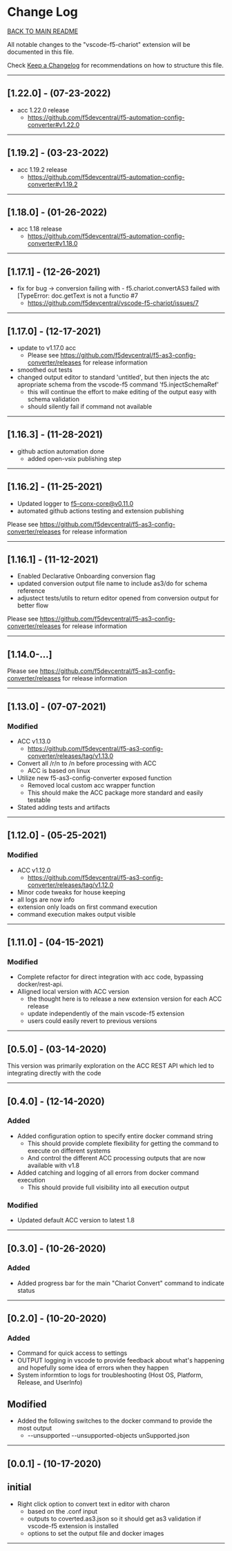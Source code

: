 # Change Log

[BACK TO MAIN README](README.md)

All notable changes to the "vscode-f5-chariot" extension will be documented in this file.

Check [Keep a Changelog](http://keepachangelog.com/) for recommendations on how to structure this file.

---

## [1.22.0] - (07-23-2022)

- acc 1.22.0 release
  - <https://github.com/f5devcentral/f5-automation-config-converter#v1.22.0>

---

## [1.19.2] - (03-23-2022)

- acc 1.19.2 release
  - <https://github.com/f5devcentral/f5-automation-config-converter#v1.19.2>

---

## [1.18.0] - (01-26-2022)

- acc 1.18 release
  - <https://github.com/f5devcentral/f5-automation-config-converter#v1.18.0>

---

## [1.17.1] - (12-26-2021)

- fix for bug -> conversion failing with - f5.chariot.convertAS3 failed with [TypeError: doc.getText is not a functio #7
  - <https://github.com/f5devcentral/vscode-f5-chariot/issues/7>

---

## [1.17.0] - (12-17-2021)

- update to v1.17.0 acc
  - Please see <https://github.com/f5devcentral/f5-as3-config-converter/releases> for release information
- smoothed out tests
- changed output editor to standard 'untitled', but then injects the atc apropriate schema from the vscode-f5 command 'f5.injectSchemaRef'
  - this will continue the effort to make editing of the output easy with schema validation
  - should silently fail if command not available

---

## [1.16.3] - (11-28-2021)

- github action automation done
  - added open-vsix publishing step

---

## [1.16.2] - (11-25-2021)

- Updated logger to f5-conx-core@v0.11.0
- automated github actions testing and extension publishing

Please see <https://github.com/f5devcentral/f5-as3-config-converter/releases> for release information

---

## [1.16.1] - (11-12-2021)

- Enabled Declarative Onboarding conversion flag
- updated conversion output file name to include as3/do for schema reference
- adjustect tests/utils to return editor opened from conversion output for better flow

Please see <https://github.com/f5devcentral/f5-as3-config-converter/releases> for release information

---

## [1.14.0-...]

Please see <https://github.com/f5devcentral/f5-as3-config-converter/releases> for release information

---

## [1.13.0] - (07-07-2021)

### Modified

- ACC v1.13.0
  - <https://github.com/f5devcentral/f5-as3-config-converter/releases/tag/v1.13.0>
- Convert all /r/n to /n before processing with ACC
  - ACC is based on linux
- Utilize new f5-as3-config-converter exposed function
  - Removed local custom acc wrapper function
  - This should make the ACC package more standard and easily testable
- Stated adding tests and artifacts

---

## [1.12.0] - (05-25-2021)

### Modified

- ACC v1.12.0
  - <https://github.com/f5devcentral/f5-as3-config-converter/releases/tag/v1.12.0>
- Minor code tweaks for house keeping
- all logs are now info
- extension only loads on first command execution
- command execution makes output visible

---

## [1.11.0] - (04-15-2021)

### Modified

- Complete refactor for direct integration with acc code, bypassing docker/rest-api.
- Alligned local version with ACC version
  - the thought here is to release a new extension version for each ACC release
  - update independently of the main vscode-f5 extension
  - users could easily revert to previous versions

---

## [0.5.0] - (03-14-2020)

This version was primarily exploration on the ACC REST API which led to integrating directly with the code

---

## [0.4.0] - (12-14-2020)

### Added

- Added configuration option to specify entire docker command string
  - This should provide complete flexibility for getting the command to execute on different systems
  - And control the different ACC processing outputs that are now available with v1.8
- Added catching and logging of all errors from docker command execution
  - This should provide full visibility into all execution output

### Modified

- Updated default ACC version to latest 1.8

---

## [0.3.0] - (10-26-2020)

### Added

- Added progress bar for the main "Chariot Convert" command to indicate status

---

## [0.2.0] - (10-20-2020)

### Added

- Command for quick access to settings
- OUTPUT logging in vscode to provide feedback about what's happening and hopefully some idea of errors when they happen
- System informtion to logs for troubleshooting (Host OS, Platform, Release, and UserInfo)

## Modified

- Added the following switches to the docker command to provide the most output
  - --unsupported --unsupported-objects unSupported.json

---

## [0.0.1] - (10-17-2020)

## initial

- Right click option to convert text in editor with charon
  - based on the .conf input
  - outputs to coverted.as3.json so it should get as3 validation if vscode-f5 extension is installed
  - options to set the output file and docker images

---
